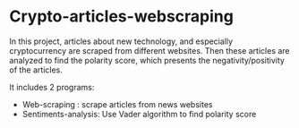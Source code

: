 # Crypto-articles-webscraping

In this project, articles about new technology, and especially cryptocurrency are scraped from different websites. Then these articles are analyzed to find the polarity score, which presents the negativity/positivity of the articles. 

It includes 2 programs:
- Web-scraping : scrape articles from news websites
- Sentiments-analysis: Use Vader algorithm to find polarity score
